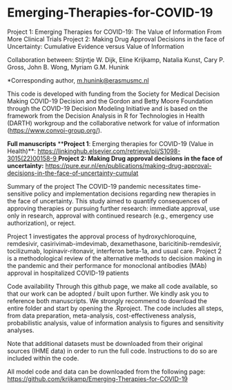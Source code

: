 # Emerging-Therapies-for-COVID-19
Project 1: Emerging Therapies for COVID-19: The Value of Information From More Clinical Trials
Project 2: Making Drug Approval Decisions in the face of Uncertainty: Cumulative Evidence versus Value of Information

Collaboration between: Stijntje W. Dijk, Eline Krijkamp, Natalia Kunst, Cary P. Gross, John B. Wong, Myriam G.M. Hunink

*Corresponding author, m.hunink@erasmusmc.nl

This code is developed with funding from the Society for Medical Decision Making COVID-19 Decision and the Gordon and Betty Moore Foundation through the COVID-19 Decision Modeling Initiative and is based on the framework from the Decision Analysis in R for Technologies in Health (DARTH) workgroup and the collaborative network for value of information (https://www.convoi-group.org/).

**Full manuscripts**
****Project 1**: Emerging therapies for COVID-19 (Value in Health)**: [https://linkinghub.elsevier.com/retrieve/pii/S1098-3015(22)00158-9 ](https://pure.eur.nl/en/publications/emerging-therapies-for-covid-19-the-value-of-information-from-mor)
**Project 2: Making Drug approval decisions in the face of uncertainty:**  https://pure.eur.nl/en/publications/making-drug-approval-decisions-in-the-face-of-uncertainty-cumulat

Summary of the project
The COVID-19 pandemic necessitates time-sensitive policy and implementation decisions regarding new therapies in the face of uncertainty. This study aimed to quantify consequences of approving therapies or pursuing further research: immediate approval, use only in research, approval with continued research (e.g., emergency use authorization), or reject.

Project 1 investigates the approval process of hydroxychloroquine, remdesivir, casirivimab-imdevimab, dexamethasone, baricitinib-remdesivir, tocilizumab, lopinavir-ritonavir, interferon beta-1a, and usual care.
Project 2 is a methodological review of the alternative methods to decision making in the pandemic and their performance for monoclonal antibodies (MAb) approval in hospitalized COVID-19 patients

Code availability
Through this github page, we make all code available, so that our work can be adopted / built upon further. We kindly ask you to reference both manuscripts. We strongly recommend to download the entire folder and start by opening the .Rproject. The code includes all steps, from data preparation, meta-analysis, cost-effectiveness analysis, probabilistic analysis, value of information analysis to figures and sensitivity analyses.

Note that additional datasets must be downloaded from their original sources (IHME data) in order to run the full code. Instructions to do so are included within the code.

All model code and data can be downloaded from the following page: 
https://github.com/krijkamp/Emerging-Therapies-for-COVID-19
